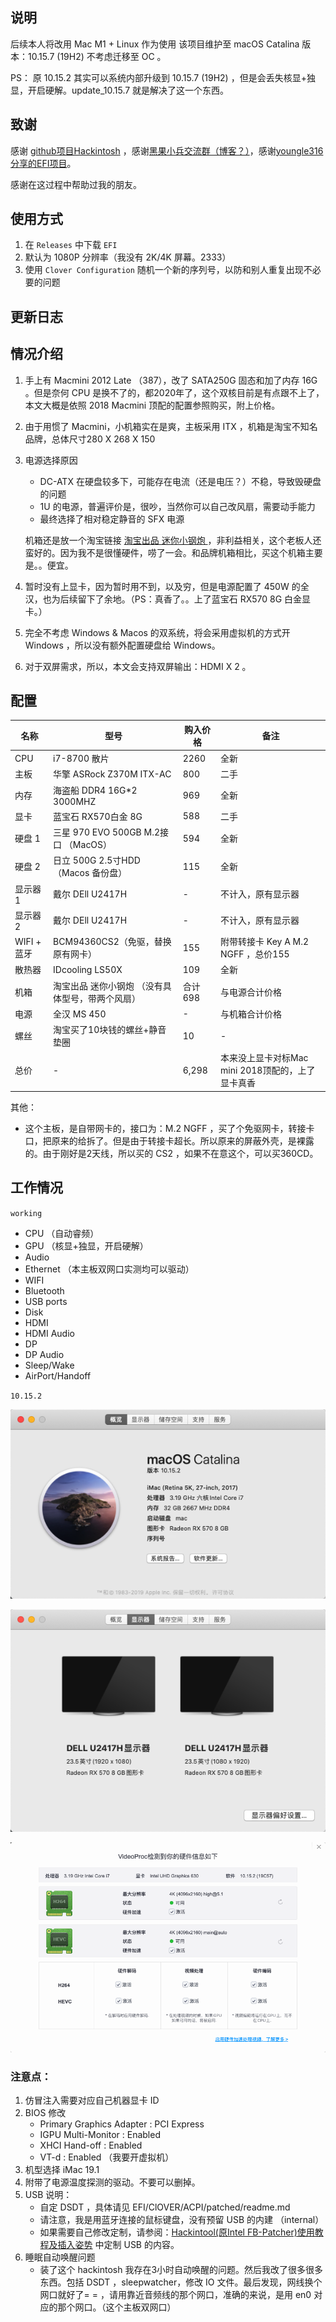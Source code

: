 ## 说明
后续本人将改用 Mac M1 + Linux 作为使用
该项目维护至 macOS Catalina 版本：10.15.7 (19H2)
不考虑迁移至 OC 。

PS： 原 10.15.2 其实可以系统内部升级到 10.15.7 (19H2) ，但是会丢失核显+独显，开启硬解。update_10.15.7 就是解决了这一个东西。

## 致谢 

感谢 [github项目Hackintosh](https://github.com/daliansky/Hackintosh) ，感谢[黑果小兵交流群（博客？）](https://blog.daliansky.net)，感谢[youngle316分享的EFI项目](https://github.com/youngle316/ASRock-Z370M-ITX-AC)。


感谢在这过程中帮助过我的朋友。

## 使用方式

1. 在 `Releases` 中下载 `EFI`
2. 默认为 1080P 分辨率（我没有 2K/4K 屏幕。2333） 
3. 使用 `Clover Configuration` 随机一个新的序列号，以防和别人重复出现不必要的问题

## 更新日志



## 情况介绍

1. 手上有 Macmini 2012 Late （387），改了 SATA250G 固态和加了内存 16G 。但是奈何 CPU 是换不了的，都2020年了，这个双核目前是有点跟不上了，本文大概是依照 2018 Macmini 顶配的配置参照购买，附上价格。
2. 由于用惯了 Macmini，小机箱实在是爽，主板采用 ITX ，机箱是淘宝不知名品牌，总体尺寸280 X 268 X 150
3. 电源选择原因
    -  DC-ATX 在硬盘较多下，可能存在电流（还是电压？）不稳，导致毁硬盘的问题
    -  1U 的电源，普遍评价是，很吵，当然你可以自己改风扇，需要动手能力
    -  最终选择了相对稳定静音的 SFX 电源

    机箱还是放一个淘宝链接 [淘宝出品 迷你小钢炮 ](https://item.taobao.com/item.htm?spm=a1z10.1-c.w4004-21598971131.6.6df620143YKtdI&id=602050349082)  ，非利益相关，这个老板人还蛮好的。因为我不是很懂硬件，唠了一会。和品牌机箱相比，买这个机箱主要是。。便宜。
4. 暂时没有上显卡，因为暂时用不到，以及穷，但是电源配置了 450W 的全汉，也为后续留下了余地。（PS：真香了。。上了蓝宝石 RX570 8G 白金显卡。）
5. 完全不考虑 Windows & Macos 的双系统，将会采用虚拟机的方式开 Windows ，所以没有额外配置硬盘给 Windows。
6. 对于双屏需求，所以，本文会支持双屏输出：HDMI X 2 。


## 配置


| 名称 | 型号 | 购入价格 | 备注 |
| --- | --- | --- | --- |
| CPU | i7-8700 散片 |  2260 | 全新 |
| 主板 | 华擎 ASRock Z370M ITX-AC | 800 | 二手 |
| 内存 | 海盗船 DDR4 16G*2 3000MHZ | 969 | 全新 |
| 显卡 | 蓝宝石 RX570白金 8G | 588 | 二手 |
| 硬盘 1 | 三星 970 EVO 500GB M.2接口 （MacOS） | 594 | 全新 |
| 硬盘 2 | 日立 500G 2.5寸HDD （Macos 备份盘） | 115 | 全新 |
| 显示器 1 | 戴尔 DEll U2417H | - | 不计入，原有显示器 |
| 显示器 2 | 戴尔 DEll U2417H | - | 不计入，原有显示器 |
| WIFI + 蓝牙 | BCM94360CS2（免驱，替换原有网卡） | 155 | 附带转接卡 Key A M.2 NGFF ，总价155 |
| 散热器 | IDcooling LS50X | 109 | 全新 |
| 机箱 | 淘宝出品 迷你小钢炮 （没有具体型号，带两个风扇） | 合计698 | 与电源合计价格 |
| 电源 | 全汉 MS 450 | - | 与机箱合计价格 |
| 螺丝 | 淘宝买了10块钱的螺丝+静音垫圈 | 10 | - |
| 总价 | - | 6,298 | 本来没上显卡对标Mac mini 2018顶配的，上了显卡真香 |

其他：
- 这个主板，是自带网卡的，接口为：M.2 NGFF ，买了个免驱网卡，转接卡口，把原来的给拆了。但是由于转接卡超长。所以原来的屏蔽外壳，是裸露的。由于刚好是2天线，所以买的 CS2 ，如果不在意这个，可以买360CD。



## 工作情况

`working`

- CPU （自动睿频）
- GPU （核显+独显，开启硬解）
- Audio 
- Ethernet （本主板双网口实测均可以驱动）
- WIFI
- Bluetooth
- USB ports 
- Disk
- HDMI
- HDMI Audio
- DP 
- DP Audio
- Sleep/Wake
- AirPort/Handoff 

`10.15.2`

![overview.png](pic/overview.png)

![monitor.png](pic/monitor.png)

![hardware_acceleration.png](pic/hardware_acceleration.png)


### 注意点：

1. 仿冒注入需要对应自己机器显卡 ID
2. BIOS 修改
    -  Primary Graphics Adapter : PCI Express
    -  IGPU Multi-Monitor : Enabled
    -  XHCI Hand-off : Enabled
    -  VT-d : Enabled （我要开虚拟机）
3. 机型选择 iMac 19.1
4. 附带了电源温度探测的驱动。不要可以删掉。
5. USB 说明：
	- 自定 DSDT ，具体请见 EFI/ClOVER/ACPI/patched/readme.md
	- 请注意，我是用蓝牙连接的鼠标键盘，没有预留 USB 的内建 （internal）
	- 如果需要自己修改定制，请参阅：[Hackintool(原Intel FB-Patcher)使用教程及插入姿势](https://blog.daliansky.net/Intel-FB-Patcher-tutorial-and-insertion-pose.html) 中定制 USB 的内容。
6. 睡眠自动唤醒问题
	- 装了这个 hackintosh 我存在3小时自动唤醒的问题。然后我改了很多很多东西。包括 DSDT ，sleepwatcher，修改 IO 文件。最后发现，网线换个网口就好了= = ，请用靠近音频线的那个网口，准确的来说，是用 en0 对应的那个网口。（这个主板双网口）
